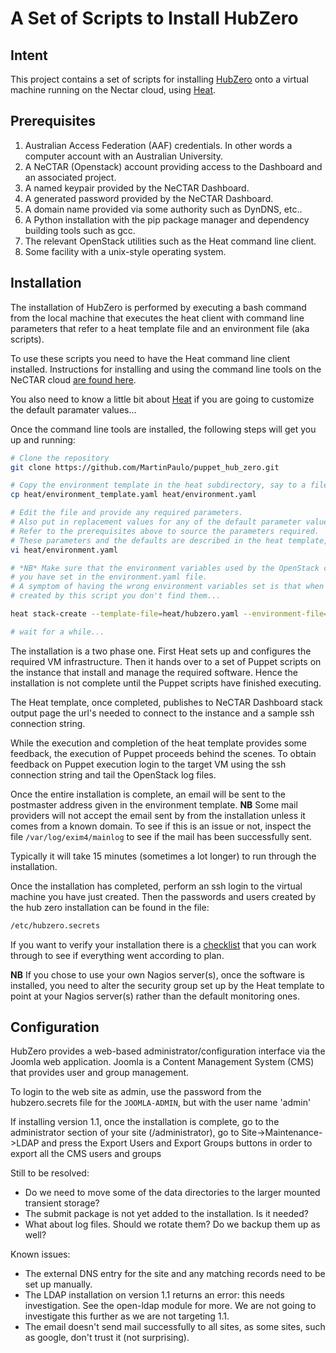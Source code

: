 A Set of Scripts to Install HubZero
===================================

Intent
------
This project contains a set of scripts for installing [HubZero](https://hubzero.org) onto a virtual machine
running on the Nectar cloud, using [Heat](https://support.rc.nectar.org.au/docs/heat).

Prerequisites
-------------

1. Australian Access Federation (AAF) credentials. In other words a computer account with an Australian University.
2. A NeCTAR (Openstack) account providing access to the Dashboard and an associated project.
3. A named keypair provided by the NeCTAR Dashboard.
4. A generated password provided by the NeCTAR Dashboard.
5. A domain name provided via some authority such as DynDNS, etc..
6. A Python installation with the pip package manager and dependency building tools such as gcc.
7. The relevant OpenStack utilities such as the Heat command line client.
8. Some facility with a unix-style operating system.

Installation
------------

The installation of HubZero is performed by executing a bash command from
the local machine that executes the heat client with command line parameters
that refer to a heat template file and an environment file (aka scripts).

To use these scripts you need to have the Heat command line client installed. Instructions for installing and using
the command line tools on the NeCTAR cloud [are found here](https://support.rc.nectar.org.au/docs/installing-command-line-tools).

You also need to know a little bit about [Heat](https://support.rc.nectar.org.au/docs/heat) if you are
going to customize the default paramater values...

Once the command line tools are installed, the following steps will get you up and running:

```bash
# Clone the repository
git clone https://github.com/MartinPaulo/puppet_hub_zero.git

# Copy the environment template in the heat subdirectory, say to a file named 'environment.yaml'
cp heat/environment_template.yaml heat/environment.yaml

# Edit the file and provide any required parameters.
# Also put in replacement values for any of the default parameter values that are not acceptable.
# Refer to the prerequisites above to source the parameters required.
# These parameters and the defaults are described in the heat template, heat/hubzero.yaml
vi heat/environment.yaml

# *NB* Make sure that the environment variables used by the OpenStack command line clients are the same as the ones
# you have set in the environment.yaml file.
# A symptom of having the wrong environment variables set is that when you look in the dashboard for the resources 
# created by this script you don't find them...

heat stack-create --template-file=heat/hubzero.yaml --environment-file=heat/environment.yaml stackName

# wait for a while...
```

The installation is a two phase one. First Heat sets up and configures the required VM infrastructure. Then it hands
over to a set of Puppet scripts on the instance that install and manage the required software. Hence the installation
is not complete until the Puppet scripts have finished executing.

The Heat template, once completed, publishes to NeCTAR Dashboard stack output page
the url's needed to connect to the instance and a sample ssh connection string.

While the execution and completion of the heat template provides some feedback,
the execution of Puppet proceeds behind the scenes. 
To obtain feedback on Puppet execution login to the target VM using the ssh connection string
and tail the OpenStack log files.

Once the entire installation is complete, an email will be sent to the postmaster address given in the environment 
template. 
**NB** Some mail providers will not accept the email sent by from the installation unless it comes from a known domain.
To see if this is an issue or not, inspect the file `/var/log/exim4/mainlog` to see if the mail has been successfully
sent.

Typically it will take 15 minutes (sometimes a lot longer) to run through the installation.

Once the installation has completed, perform an ssh login to the virtual machine you have just created.
Then the passwords and users created by the hub zero installation can be found in the file:

```bash
/etc/hubzero.secrets
```

If you want to verify your installation there is a [checklist](doc/successful_deployment_checklist.md) that you can
work through to see if everything went according to plan.

**NB** If you chose to use your own Nagios server(s), once the software is installed, you need to alter the security group
set up by the Heat template to point at your Nagios server(s) rather than the default monitoring ones.

Configuration
-------------

HubZero provides a web-based administrator/configuration interface via the Joomla web application.
Joomla is a Content Management System (CMS) that provides user and group management.

To login to the web site as admin, use the password from the hubzero.secrets file for the `JOOMLA-ADMIN`, but with the
user name 'admin'

If installing version 1.1, once the installation is complete, go to the administrator section of your site
(/administrator), go to Site->Maintenance->LDAP and press the Export Users and Export Groups buttons
in order to export all the CMS users and groups

Still to be resolved:
- Do we need to move some of the data directories to the larger mounted transient storage?
- The submit package is not yet added to the installation. Is it needed?
- What about log files. Should we rotate them? Do we backup them up as well?

Known issues:
- The external DNS entry for the site and any matching records need to be set up manually.
- The LDAP installation on version 1.1 returns an error: this needs investigation. See the open-ldap module for more.
  We are not going to investigate this further as we are not targeting 1.1.
- The email doesn't send mail successfully to all sites, as some sites, such as google, don't trust it (not surprising).